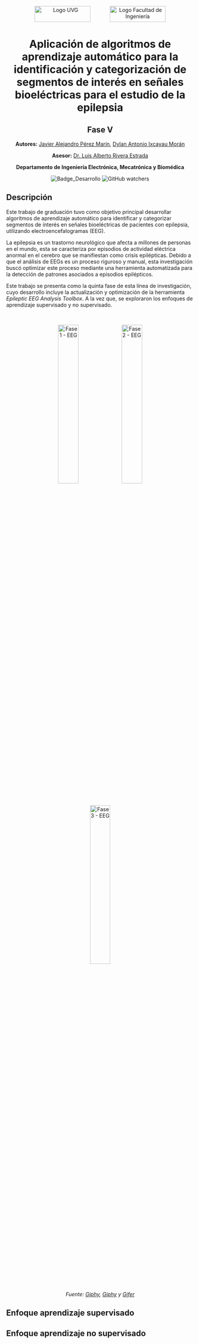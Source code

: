<p align="center">
  <img src="https://res.cloudinary.com/webuvg/image/upload/f_auto,q_auto,w_169,c_scale,fl_lossy,dpr_0.90/v1641327930/WEB/Nosotros/Imagen%20Institucional/Logotipo%20UVG/Logotipo%20UVG/logotipo-uvg_thumb2x.jpg" alt="Logo UVG" width="150" height="43"/>
  &nbsp;&nbsp;&nbsp;&nbsp;&nbsp;&nbsp;&nbsp;&nbsp;&nbsp;&nbsp;&nbsp;
  <img src="https://encrypted-tbn2.gstatic.com/images?q=tbn:ANd9GcRotDGBXGiNzq-fq9I0_sjAT2RLeqjDtCuK_ChIFjFW7ZdjVP9H" alt="Logo Facultad de Ingeniería" width="150" height="43"/>
</p>

<h1 align="center">Aplicación de algoritmos de aprendizaje automático para la identificación y categorización de segmentos de interés en señales bioeléctricas para el estudio de la epilepsia</h1>

<h2 align="center">Fase V</h2>

<p align="center"><strong>Autores:</strong> <a href="mailto:per20183@uvg.edu.gt" target="_blank">Javier Alejandro Pérez Marín</a>, <a href="mailto:ixc18486@uvg.edu.gt" target="_blank">Dylan Antonio Ixcayau Morán</a></p>

<p align="center"><strong>Asesor:</strong> <a href="mailto:larivera@uvg.edu.gt" target="_blank">Dr. Luis Alberto Rivera Estrada</a></p>

<p align="center"><strong>Departamento de Ingeniería Electrónica, Mecatrónica y Biomédica</strong></p>

<p align="center">
  <img src="https://img.shields.io/badge/ESTADO-EN_DESARROLLO-green" alt="Badge_Desarrollo"/>
  <img src="https://img.shields.io/github/watchers/JAPM8/Herramienta" alt="GitHub watchers"/>
</p>

## **Descripción**

Este trabajo de graduación tuvo como objetivo principal desarrollar algoritmos de aprendizaje automático para identificar y categorizar segmentos de interés en señales bioeléctricas de pacientes con epilepsia, utilizando electroencefalogramas (EEG). 

La epilepsia es un trastorno neurológico que afecta a millones de personas en el mundo, esta se caracteriza por episodios de actividad eléctrica anormal en el cerebro que se manifiestan como crisis epilépticas. Debido a que el análisis de EEGs es un proceso riguroso y manual, esta investigación buscó optimizar este proceso mediante una herramienta automatizada para la detección de patrones asociados a episodios epilépticos.

Este trabajo se presenta como la quinta fase de esta línea de investigación, cuyo desarrollo incluye la actualización y optimización de la herramienta *Epileptic EEG Analysis Toolbox*. A la vez que, se exploraron los enfoques de aprendizaje supervisado y no supervisado.

<br>

<p align="center">
  <img src="https://media.giphy.com/media/WwDOdoeXruPGE/giphy.gif" alt="Fase 1 - EEG" width="33%"/>
  <img src="https://media.giphy.com/media/J7NAxMWW5Q6cg/giphy.gif" alt="Fase 2 - EEG" width="33%"/>
  <img src="https://i.gifer.com/origin/bb/bb3c10a9aebc133d55b8ae9d76abe825.gif" alt="Fase 3 - EEG" width="33%"/>
</p>

<p align="center"><i>Fuente: <a href="https://media.giphy.com/media/WwDOdoeXruPGE/giphy.gif" target="_blank">Giphy</a>, <a href="https://media.giphy.com/media/J7NAxMWW5Q6cg/giphy.gif" target="_blank">Giphy</a> y <a href="https://i.gifer.com/origin/bb/bb3c10a9aebc133d55b8ae9d76abe825.gif" target="_blank">Gifer</a></i></p>

## Enfoque aprendizaje supervisado

## Enfoque aprendizaje no supervisado

